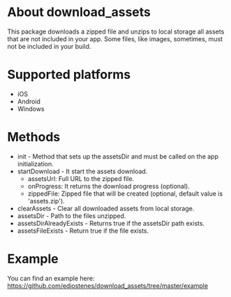 # About download_assets

This package downloads a zipped file and unzips to local storage all assets that are not included in your app. Some files, like images, sometimes, must not be included in your build.

# Supported platforms

* iOS
* Android
* Windows

# Methods

* init - Method that sets up the assetsDir and must be called on the app initialization.
* startDownload - It start the assets download.
    * assetsUrl: Full URL to the zipped file.
    * onProgress: It returns the download progress (optional).
    * zippedFile: Zipped file that will be created (optional, default value is 'assets.zip').
* clearAssets - Clear all downloaded assets from local storage.
* assetsDir - Path to the files unzipped.
* assetsDirAlreadyExists - Returns true if the assetsDir path exists.
* assetsFileExists - Return true if the file exists.

# Example

You can find an example here: https://github.com/edjostenes/download_assets/tree/master/example
